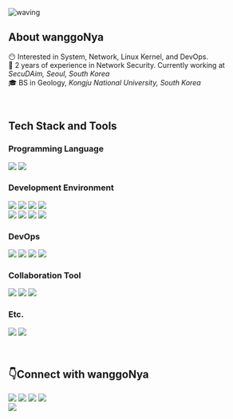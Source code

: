 
![waving](https://capsule-render.vercel.app/api?type=waving&height=200&animation=twinkling&text=wanggoNya🍊&fontAlign=25&fontAlignY=40&fontSize=50&fontColor=191970&color=0:F4A500,100:F4A500)
 
## About wanggoNya
😶 Interested in System, Network, Linux Kernel, and DevOps.<br>
🍊 2 years of experience in Network Security. Currently working at <i> SecuDAim, Seoul, South Korea </i><br>
🎓 BS in Geology, <i>Kongju National University, South Korea</i><br>

 <br>
 
<!--
<div align="center">
### 👋Hi there!      
I'm studying <b>Backend development</b> ✍️ using Linux OS,
<br>interested in <b>computer science and c programming </b>.<br>
<b>So I'm studying hard❕</b>
<br>
 -->
 
## Tech Stack and Tools


  
### Programming Language
<p>
<img src="https://img.shields.io/badge/C/C++-A8B9CC?style=flat-square&logo=C&logoColor=white"/>
<img src="https://img.shields.io/badge/Python-3776AB?style=flat-square&logo=python&logoColor=white"/>
</p>

### Development Environment
<p>
 <img src="https://img.shields.io/badge/Linux-FCC624?style=flat-square&logo=Linux&logoColor=black"/>
 <img src="https://img.shields.io/badge/CentOS-262577?style=flat-square&logo=CentOS&logoColor=white"/>
 <img src="https://img.shields.io/badge/Ubuntu-E95420?style=flat-square&logo=Ubuntu&logoColor=white"/>
<img src="https://img.shields.io/badge/Shell-FFD500?style=flat-square&logo=Shell&logoColor=black"/> 
<br>
 <img src="https://img.shields.io/badge/Docker-2496ED?style=flat-square&logo=Docker&logoColor=white"/>
 <img src="https://img.shields.io/badge/Redis-DC382D?style=flat-square&logo=Redis&logoColor=white"/>
 <img src="https://img.shields.io/badge/Hadoop-66CCFF?style=flat-square&logo=ApacheHadoop&logoColor=black"/>
 <img src="https://img.shields.io/badge/Wireshark-1679A7?style=flat-square&logo=Wireshark&logoColor=white"/>
</p>
 
### DevOps
<p>
 <img src="https://img.shields.io/badge/Git-F05032?style=flat-square&logo=Git&logoColor=white"/>
 <img src="https://img.shields.io/badge/GitLab-FC6D26?style=flat-square&logo=GitLab&logoColor=white"/>
 <img src="https://img.shields.io/badge/Jenkins-D24939?style=flat-square&logo=Jenkins&logoColor=white"/>
 <img src="https://img.shields.io/badge/SonarQube-4E9BCD?style=flat-square&logo=SonarQube&logoColor=white"/>
</p>

 <!-- tool 
 <img src="https://img.shields.io/badge/Vim-019733?style=flat-square&logo=Vim&logoColor=white"/>
 <img src="https://img.shields.io/badge/secureCRT-000000?style=flat-square&logo=secureCRT&logoColor=white"/> 
 <img src="https://img.shields.io/badge/VirtualBox-183A61?style=flat-square&logo=VirtualBox&logoColor=white"/>
 -->


 ### Collaboration Tool
 
 <p>
 <img src="https://img.shields.io/badge/Redmine-B32024?style=flat-square&logo=Redmine&logoColor=white"/>
 <img src="https://img.shields.io/badge/Notion-000000?style=flat-square&logo=Notion&logoColor=white"/>
 <img src="https://img.shields.io/badge/Slack-4A154B?style=flat-square&logo=Slack&logoColor=white"/>
 </p>
 
 ### Etc.
  <p>
 <img src="https://img.shields.io/badge/Amazon EC2-FF9900?style=flat-square&logo=amazonec2&logoColor=white"/>
 <img src="https://img.shields.io/badge/Kubernetes-326CE5?style=flat-square&logo=kubernetes&logoColor=white"/>
 </p>
 
 <br>
 
<!-- 
<img align='center' src="https://github-readme-stats.vercel.app/api/top-langs/?username=wanggoNya&layout=compact&&theme=gruvbox" height="165"> 
<img align='center' src="https://github-readme-stats.vercel.app/api?username=wanggoNya&theme=gruvbox" height="165">
 -->

<!--  ### Sub Tech Stack and Tools In web development
<p>
<img src="https://img.shields.io/badge/Java-007396?style=flat-square&logo=Java&logoColor=white"/>
<img src="https://img.shields.io/badge/Spring Boot-6DB33F?style=flat-square&logo=SpringBoot&logoColor=white"/>
<img src="https://img.shields.io/badge/jQuery-0769AD?style=flat-square&logo=jQuery&logoColor=white"/>
<img src="https://img.shields.io/badge/JavaScript-F7DF1E?style=flat-square&logo=Javascript&logoColor=black"/>
<img src="https://img.shields.io/badge/Thymeleaf-005F0F?style=flat-square&logo=Thymeleaf&logoColor=white"/>
<img src="https://img.shields.io/badge/MySQL-4479A1?style=flat-square&logo=MySQL&logoColor=white"/>
<img src="https://img.shields.io/badge/Oracle-F80000?style=flat-square&logo=Oracle&logoColor=white"/>
<img src="https://img.shields.io/badge/pandas-150458?style=flat-square&logo=pandas&logoColor=white"/>
 <br>
</p>
 ### tool
<p>
<img src="https://img.shields.io/badge/Eclipse-2C2255?style=flat-square&logo=Eclipseide&logoColor=white"/>
<img src="https://img.shields.io/badge/IntelliJ-000000?style=flat-square&logo=IntelliJIDEA&logoColor=white"/>
<img src="https://img.shields.io/badge/VScode-007ACC?style=flat-square&logo=visualstudiocode&logoColor=white"/>
<img src="https://img.shields.io/badge/Anaconda-44A833?style=flat-square&logo=Anaconda&logoColor=white"/>
<img src="https://img.shields.io/badge/Jupyter-F37626?style=flat-square&logo=Jupyter&logoColor=white"/>
<img src="https://img.shields.io/badge/Git-F05032?style=flat-square&logo=Git&logoColor=white"/>
<img src="https://img.shields.io/badge/Sourcetree-0052CC?style=flat-square&logo=Sourcetree&logoColor=white"/>
 
</p>

  <br>
   -->
## 👇Connect with wanggoNya

<p>
<a href=https://wanggonya.tistory.com/ target="_blank"><img src="https://img.shields.io/badge/Tistory-000000?style=flat-square&logo=tvtime&logoColor=white"/></a> 
<a href=https://wanggonya.github.io/ target="_blank"><img src="https://img.shields.io/badge/github.io-000000?style=flat-square&logo=github&logoColor=white"/></a> 
<a href="mailto:tndus6384@naver.com" target="_blank"><img src="https://img.shields.io/badge/EMAIL-82E0AA?style=flat-square&logo=naver&logoColor=black"/></a>
<a href="https://github.com/wanggoNya" target="_blank"><img src="https://img.shields.io/badge/GITHUB-D7DBDD?style=flat-square&logo=github&logoColor=black"/></a><br>
<a href="https://hits.seeyoufarm.com"><img src="https://hits.seeyoufarm.com/api/count/incr/badge.svg?url=https%3A%2F%2Fgithub.com%2FwanggoNya&count_bg=%23B8B4A5&title_bg=%23F8D26F&icon=github.svg&icon_color=%230C0C0C&title=Hits&edge_flat=true"/></a>
</p>
</div>
